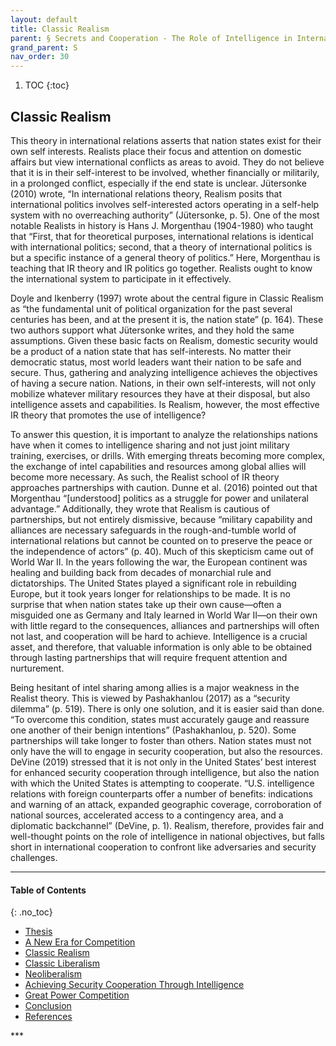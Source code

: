 ```yaml
---
layout: default
title: Classic Realism
parent: § Secrets and Cooperation - The Role of Intelligence in International Relations Theory   
grand_parent: S 
nav_order: 30 
---
```

<style>
.dont-break-out {
  /* These are technically the same, but use both */
  overflow-wrap: break-word;
  word-wrap: break-word;

     -ms-word-break: break-all;
  /* This is the dangerous one in WebKit, as it breaks things wherever */
  word-break: break-all;
  /* Instead use this non-standard one: */
  word-break: break-word;
}

.youtube-container {
    position: relative;
    width: 100%;
    height: 0;
    padding-bottom: 56.25%;
}
.youtube-video {
    position: absolute;
    top: 0;
    left: 0;
    width: 100%;
    height: 100%;
}

</style>

<div class="dont-break-out" markdown="1">

1. TOC
{:toc}

## Classic Realism
This theory in international relations asserts that nation states exist for their own self interests. Realists place their focus and attention on domestic affairs but view international conflicts as areas to avoid. They do not believe that it is in their self-interest to be involved, whether financially or militarily, in a prolonged conflict, especially if the end state is unclear. Jütersonke (2010) wrote, “In international relations theory, Realism posits that international politics involves self-interested actors operating in a self-help system with no overreaching authority” (Jütersonke, p. 5). One of the most notable Realists in history is Hans J. Morgenthau (1904-1980) who taught that “First, that for theoretical purposes, international relations is identical with international politics; second, that a theory of international politics is but a specific instance of a general theory of politics.” Here, Morgenthau is teaching that IR theory and IR politics go together. Realists ought to know the international system to participate in it effectively.

Doyle and Ikenberry (1997) wrote about the central figure in Classic Realism as “the fundamental unit of political organization for the past several centuries has been, and at the present it is, the nation state” (p. 164). These two authors support what Jütersonke writes, and they hold the same assumptions. Given these basic facts on Realism, domestic security would be a product of a nation state that has self-interests. No matter their democratic status, most world leaders want their nation to be safe and secure. Thus, gathering and analyzing intelligence achieves the objectives of having a secure nation. Nations, in their own self-interests, will not only mobilize whatever military resources they have at their disposal, but also intelligence assets and capabilities. Is Realism, however, the most effective IR theory that promotes the use of intelligence?

To answer this question, it is important to analyze the relationships nations have when it comes to intelligence sharing and not just joint military training, exercises, or drills. With emerging threats becoming more complex, the exchange of intel capabilities and resources among global allies will become more necessary. As such, the Realist school of IR theory approaches partnerships with caution. Dunne et al. (2016) pointed out that Morgenthau “[understood] politics as a struggle for power and unilateral advantage.” Additionally, they wrote that Realism is cautious of partnerships, but not entirely dismissive, because “military capability and alliances are necessary safeguards in the rough-and-tumble world of international relations but cannot be counted on to preserve the peace or the independence of actors” (p. 40). Much of this skepticism came out of World War II. In the years following the war, the European continent was healing and building back from decades of monarchial rule and dictatorships. The United States played a significant role in rebuilding Europe, but it took years longer for relationships to be made. It is no surprise that when nation states take up their own cause—often a misguided one as Germany and Italy learned in World War II—on their own with little regard to the consequences, alliances and partnerships will often not last, and cooperation will be hard to achieve. Intelligence is a crucial asset, and therefore, that valuable information is only able to be obtained through lasting partnerships that will require frequent attention and nurturement. 

Being hesitant of intel sharing among allies is a major weakness in the Realist theory. This is viewed by Pashakhanlou (2017) as a “security dilemma” (p. 519). There is only one solution, and it is easier said than done. “To overcome this condition, states must accurately gauge and reassure one another of their benign intentions” (Pashakhanlou, p. 520). Some partnerships will take longer to foster than others. Nation states must not only have the will to engage in security cooperation, but also the resources. DeVine (2019) stressed that it is not only in the United States’ best interest for enhanced security cooperation through intelligence, but also the nation with which the United States is attempting to cooperate. “U.S. intelligence relations with foreign counterparts offer a number of benefits: indications and warning of an attack, expanded geographic coverage, corroboration of national sources, accelerated access to a contingency area, and a diplomatic backchannel” (DeVine, p. 1). Realism, therefore, provides fair and well-thought points on the role of intelligence in national objectives, but falls short in international cooperation to confront like adversaries and security challenges.

***

#### Table of Contents
{: .no_toc}

<ul><li> <a href="/docs/S/Secrets-and-Cooperation-The-Role-of-Intelligence-in-International-Relations-Theory-1/">
Thesis</a></li><li> <a href="/docs/S/Secrets-and-Cooperation-The-Role-of-Intelligence-in-International-Relations-Theory-2/">
A New Era for Competition</a></li><li> <a href="/docs/S/Secrets-and-Cooperation-The-Role-of-Intelligence-in-International-Relations-Theory-3/">
Classic Realism</a></li><li> <a href="/docs/S/Secrets-and-Cooperation-The-Role-of-Intelligence-in-International-Relations-Theory-4/">
Classic Liberalism</a></li><li> <a href="/docs/S/Secrets-and-Cooperation-The-Role-of-Intelligence-in-International-Relations-Theory-5/">
Neoliberalism</a></li><li> <a href="/docs/S/Secrets-and-Cooperation-The-Role-of-Intelligence-in-International-Relations-Theory-6/">
Achieving Security Cooperation Through Intelligence</a></li><li> <a href="/docs/S/Secrets-and-Cooperation-The-Role-of-Intelligence-in-International-Relations-Theory-7/">
Great Power Competition</a></li><li> <a href="/docs/S/Secrets-and-Cooperation-The-Role-of-Intelligence-in-International-Relations-Theory-8/">
Conclusion</a></li><li> <a href="/docs/S/Secrets-and-Cooperation-The-Role-of-Intelligence-in-International-Relations-Theory-9/">
References</a></li></ul>
***

</div>
